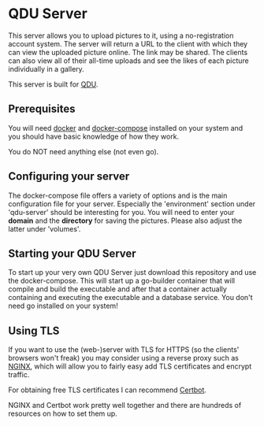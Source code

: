 # QDU Server

This server allows you to upload pictures to it, using a no-registration account system. 
The server will return a URL to the client with which they can view the uploaded picture online. The link may be shared. 
The clients can also view all of their all-time uploads and see the likes of each picture individually in a gallery. 

This server is built for [QDU](https://github.com/4kills/QDU).

## Prerequisites

You will need [docker](https://www.docker.com/) and [docker-compose](https://docs.docker.com/compose/) installed on your system 
and you should have basic knowledge of how they work. 

You do NOT need anything else (not even go). 

## Configuring your server

The docker-compose file offers a variety of options and is the main configuration file for your server. 
Especially the 'environment' section under 'qdu-server' should be interesting for you.
You will need to enter your **domain** and the **directory** for saving the pictures. 
Please also adjust the latter under 'volumes'.

## Starting your QDU Server

To start up your very own QDU Server just download this repository and use the docker-compose. 
This will start up a go-builder container that will compile and build the executable and after that a container actually containing and executing the executable
and a database service. 
You don't need go installed on your system!

## Using TLS

If you want to use the (web-)server with TLS for HTTPS (so the clients' browsers won't freak) you may consider using a reverse proxy such as [NGINX](https://www.nginx.com/), 
which will allow you to fairly easy add TLS certificates and encrypt traffic. 

For obtaining free TLS certificates I can recommend [Certbot](https://certbot.eff.org/). 

NGINX and Certbot work pretty well together and there are hundreds of resources on how to set them up. 
